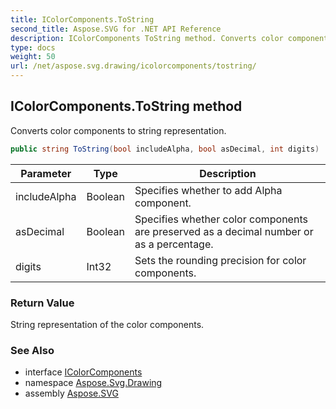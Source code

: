 ```yaml
---
title: IColorComponents.ToString
second_title: Aspose.SVG for .NET API Reference
description: IColorComponents ToString method. Converts color components to string representation
type: docs
weight: 50
url: /net/aspose.svg.drawing/icolorcomponents/tostring/
---
```

## IColorComponents.ToString method

Converts color components to string representation.

```csharp
public string ToString(bool includeAlpha, bool asDecimal, int digits)
```

| Parameter | Type | Description |
| --- | --- | --- |
| includeAlpha | Boolean | Specifies whether to add Alpha component. |
| asDecimal | Boolean | Specifies whether color components are preserved as a decimal number or as a percentage. |
| digits | Int32 | Sets the rounding precision for color components. |

### Return Value

String representation of the color components.

### See Also

* interface [IColorComponents](../)
* namespace [Aspose.Svg.Drawing](../../../aspose.svg.drawing/)
* assembly [Aspose.SVG](../../../)
